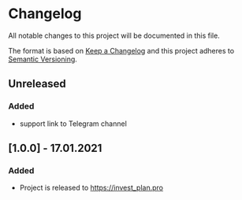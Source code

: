 # Changelog
All notable changes to this project will be documented in this file.

The format is based on [Keep a Changelog](http://keepachangelog.com/en/1.0.0/)
and this project adheres to [Semantic Versioning](http://semver.org/spec/v2.0.0.html).

## Unreleased
### Added
- support link to Telegram channel

## [1.0.0] - 17.01.2021
### Added
- Project is released to https://invest_plan.pro
